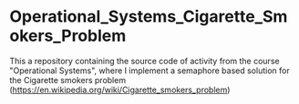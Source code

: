 # Operational_Systems_Cigarette_Smokers_Problem
This a repository containing the source code of activity from the course "Operational Systems", where I implement a semaphore based solution for the Cigarette smokers problem (https://en.wikipedia.org/wiki/Cigarette_smokers_problem)
